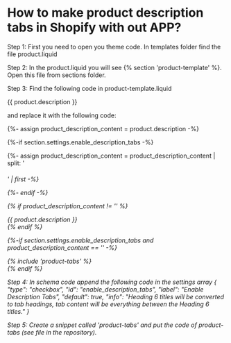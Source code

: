 # How to make product description tabs in Shopify with out APP?

Step 1: First you need to open you theme code. In templates folder find the file product.liquid

Step 2: In the product.liquid you will see {% section 'product-template' %}. Open this file from sections folder.

Step 3: Find the following code in product-template.liquid

{{ product.description }}

and replace it with the following code:

{%- assign product_description_content = product.description -%}

{%-if section.settings.enable_description_tabs -%}

  {%- assign product_description_content = product_description_content | split: '<h6>' | first -%}
  
{%- endif -%}

{% if product_description_content != '' %}
  <div id="product-description">
    {{ product.description }}
  </div>
{% endif %}

{%-if section.settings.enable_description_tabs and product_description_content == '' -%}
  <div id="product-description">
    {% include 'product-tabs' %}
  </div>
{% endif  %}

Step 4: In schema code append the following code in the settings array
{
  "type": "checkbox",
  "id": "enable_description_tabs",
  "label": "Enable Description Tabs",
  "default": true,
  "info": "Heading 6 titles will be converted to tab headings, tab content will be everything between the Heading 6 titles."
}

Step 5: Create a snippet called 'product-tabs' and put the code of product-tabs (see file in the repository).
